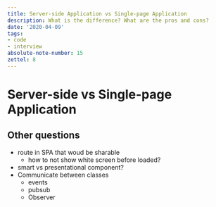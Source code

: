 ```yaml
---
title: Server-side Application vs Single-page Application
description: What is the difference? What are the pros and cons?
date: '2020-04-09'
tags:
- code
- interview
absolute-note-number: 15
zettel: 8
---
```




# Server-side vs Single-page Application





## Other questions

- route in SPA that woud be sharable
  - how to not show white screen before loaded?
- smart vs presentational component?
- Communicate between classes
  - events
  - pubsub
  - Observer